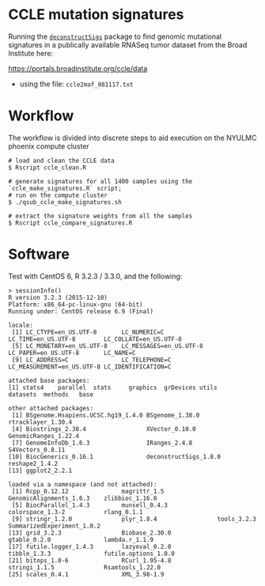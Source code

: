 # CCLE mutation signatures

Running the [`deconstructSigs`](https://github.com/raerose01/deconstructSigs) package to find genomic mutational signatures in a publically available RNASeq tumor dataset from the Broad Institute here:

https://portals.broadinstitute.org/ccle/data

- using the file: `ccle2maf_081117.txt`

# Workflow

The workflow is divided into discrete steps to aid execution on the NYULMC phoenix compute cluster

```
# load and clean the CCLE data
$ Rscript ccle_clean.R

# generate signatures for all 1400 samples using the `ccle_make_signatures.R` script; 
# run on the compute cluster
$ ./qsub_ccle_make_signatures.sh

# extract the signature weights from all the samples
$ Rscript ccle_compare_signatures.R

```


# Software

Test with CentOS 6, R 3.2.3 / 3.3.0, and the following:

```
> sessionInfo()
R version 3.2.3 (2015-12-10)
Platform: x86_64-pc-linux-gnu (64-bit)
Running under: CentOS release 6.9 (Final)

locale:
 [1] LC_CTYPE=en_US.UTF-8       LC_NUMERIC=C               LC_TIME=en_US.UTF-8        LC_COLLATE=en_US.UTF-8    
 [5] LC_MONETARY=en_US.UTF-8    LC_MESSAGES=en_US.UTF-8    LC_PAPER=en_US.UTF-8       LC_NAME=C                 
 [9] LC_ADDRESS=C               LC_TELEPHONE=C             LC_MEASUREMENT=en_US.UTF-8 LC_IDENTIFICATION=C       

attached base packages:
[1] stats4    parallel  stats     graphics  grDevices utils     datasets  methods   base     

other attached packages:
 [1] BSgenome.Hsapiens.UCSC.hg19_1.4.0 BSgenome_1.38.0                   rtracklayer_1.30.4               
 [4] Biostrings_2.38.4                 XVector_0.10.0                    GenomicRanges_1.22.4             
 [7] GenomeInfoDb_1.6.3                IRanges_2.4.8                     S4Vectors_0.8.11                 
[10] BiocGenerics_0.16.1               deconstructSigs_1.8.0             reshape2_1.4.2                   
[13] ggplot2_2.2.1                    

loaded via a namespace (and not attached):
 [1] Rcpp_0.12.12               magrittr_1.5               GenomicAlignments_1.6.3    zlibbioc_1.16.0           
 [5] BiocParallel_1.4.3         munsell_0.4.3              colorspace_1.3-2           rlang_0.1.1               
 [9] stringr_1.2.0              plyr_1.8.4                 tools_3.2.3                SummarizedExperiment_1.0.2
[13] grid_3.2.3                 Biobase_2.30.0             gtable_0.2.0               lambda.r_1.1.9            
[17] futile.logger_1.4.3        lazyeval_0.2.0             tibble_1.3.3               futile.options_1.0.0      
[21] bitops_1.0-6               RCurl_1.95-4.8             stringi_1.1.5              Rsamtools_1.22.0          
[25] scales_0.4.1               XML_3.98-1.9              
```
